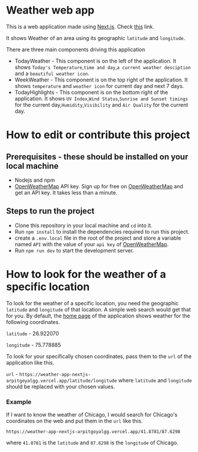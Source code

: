 # Weather web app

This is a web application made using [Next.js](https://nextjs.org/). Check [this](https://weather-app-nextjs-arpitgoyalgg.vercel.app/) link.

It shows Weather of an area using its geographic `latitude` and `longitude`.

There are three main components driving this application

- TodayWeather - This component is on the left of the application. It shows `Today's Temperature`,`time and day`,`a current weather desciption` and a `beautiful weather icon`.
- WeekWeather - This component is on the top right of the application. It shows `temperature` and `weather icon` for current day and next 7 days.
- TodayHighlights - This component is on the bottom right of the application. It shows `UV Index`,`Wind Status`,`Sunrise and Sunset timings` for the current day,`Humidity`,`Visibility` and `Air Quality` for the current day.

# How to edit or contribute this project

## Prerequisites - these should be installed on your local machine

- Nodejs and npm
- [OpenWeatherMap](https://openweathermap.org/) API key. Sign up for free on [OpenWeatherMap](https://openweathermap.org/) and get an API key. It takes less than a minute.

## Steps to run the project

- Clone this repository in your local machine and `cd` into it.
- Run `npm install` to install the dependencies required to run this project.
- create a `.env.local` file in the root of the project and store a variable named `API` with the value of your `api key` of [OpenWeatherMap](https://openweathermap.org/).
- Run `npm run dev` to start the development server.

# How to look for the weather of a specific location

To look for the weather of a specific location, you need the geographic `latitude` and `longitude` of that location. A simple web search would get that for you. By default, the [home page](https://weather-app-nextjs-arpitgoyalgg.vercel.app/) of the application shows weather for the following coordinates.

`latitude` - 26.922070

`longitude` - 75.778885

To look for your specifically chosen coordinates, pass them to the `url` of the application like this.

`url` - `https://weather-app-nextjs-arpitgoyalgg.vercel.app/latitude/longitude`
where `latitude` and `longitude` should be replaced with your chosen values.

### Example

If I want to know the weather of Chicago, I would search for Chicago's coordinates on the web and put them in the `url` like this.

`https://weather-app-nextjs-arpitgoyalgg.vercel.app/41.8781/87.6298`

where `41.8781` is the `latitude` and `87.6298` is the `longitude` of Chicago.

